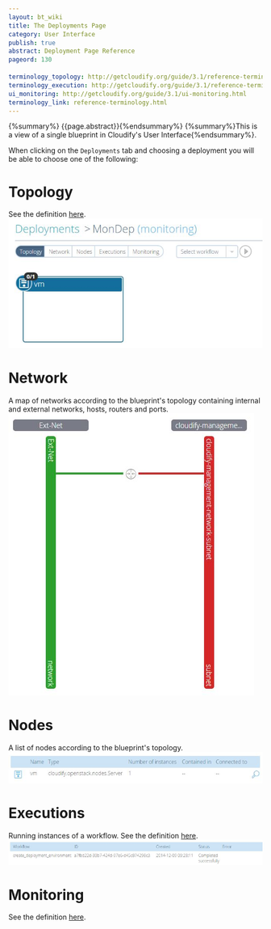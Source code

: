 ```yaml
---
layout: bt_wiki
title: The Deployments Page
category: User Interface
publish: true
abstract: Deployment Page Reference
pageord: 130

terminology_topology: http://getcloudify.org/guide/3.1/reference-terminology.html#sts=Topology
terminology_execution: http://getcloudify.org/guide/3.1/reference-terminology.html#sts=Execution
ui_monitoring: http://getcloudify.org/guide/3.1/ui-monitoring.html
terminology_link: reference-terminology.html
---
```

{%summary%} {{page.abstract}}{%endsummary%}
{%summary%}This is a view of a single blueprint in Cloudify's User Interface{%endsummary%}.

When clicking on the `Deployments` tab and choosing a deployment you will be able to choose one of the following:

# Topology
See the definition [here]({{page.terminology_topology}}).<br/>
![Deployment topology](/guide/images/ui/ui-deployment-ready.jpg)

# Network
A map of networks according to the blueprint's topology containing internal and external networks, hosts, routers and ports.<br/>
![Deployment networks](/guide/images/ui/ui-deployment-networks.jpg)

# Nodes
A list of nodes according to the blueprint's topology.<br/>
![Deployment nodes](/guide/images/ui/ui-deployment-nodes.jpg)

# Executions
Running instances of a workflow. See the definition [here]({{page.terminology_execution}}).<br/>
![Deployment execution](/guide/images/ui/ui-deployment-execution.jpg)

# Monitoring
See the definition [here]({{page.ui_monitoring}}).
